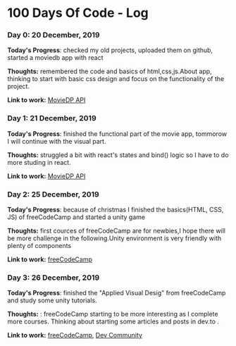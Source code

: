 # 100 Days Of Code - Log

### Day 0: 20 December, 2019


**Today's Progress**: checked my old projects, uploaded them on github, started a moviedb app with react

**Thoughts:** remembered the code and basics of html,css,js.About app, thinking to start with basic css design and focus on the functionality of the project.

**Link to work:** [MovieDP API](https://developers.themoviedb.org/3/search/search-movies)

### Day 1: 21 December, 2019


**Today's Progress**: finished the functional part of the movie app, tommorow I will continue with the visual part.

**Thoughts:** struggled a bit with react's states and bind() logic so I have to do more studing in react.


**Link to work:** [MovieDP API](https://developers.themoviedb.org/3/search/search-movies)

### Day 2: 25 December, 2019


**Today's Progress**: because of christmas I finished the basics(HTML, CSS, JS) of freeCodeCamp and started a unity game

**Thoughts:** first cources of freeCodeCamp are for newbies,I hope there will be more challenge in the following.Unity environment is very friendly with plenty of components


**Link to work:** [freeCodeCamp](https://www.freecodecamp.org/)

### Day 3: 26 December, 2019


**Today's Progress**: finished the "Applied Visual Desig" from freeCodeCamp and study some unity tutorials.

**Thoughts:** : freeCodeCamp starting to be more interesting as I complete more courses. Thinking about starting some articles and posts in dev.to .


**Link to work:** [freeCodeCamp](https://www.freecodecamp.org/), [Dev Community](https://dev.to/)


